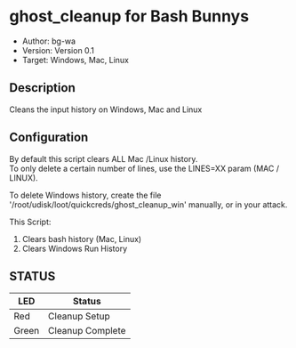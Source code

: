 # ghost_cleanup for Bash Bunnys

* Author: bg-wa
* Version: Version 0.1
* Target: Windows, Mac, Linux

## Description

Cleans the input history on Windows, Mac and Linux

## Configuration

By default this script clears ALL Mac /Linux history.  
To only delete a certain number of lines, use the LINES=XX param (MAC / LINUX).

To delete Windows history, create the file '/root/udisk/loot/quickcreds/ghost_cleanup_win' manually, or in your attack.

This Script:

1. Clears bash history (Mac, Linux)
2. Clears Windows Run History

## STATUS

| LED                | Status                                       |
| ------------------ | -------------------------------------------- |
| Red                | Cleanup Setup                                |
| Green              | Cleanup Complete                             |

